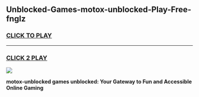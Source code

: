 
## Unblocked-Games-motox-unblocked-Play-Free-fnglz
<h3>
<a href="https://premium76.site?title=motox-unblocked&ref=19M">CLICK TO PLAY</a></h3>
<hr>

<h3>
<a href="https://premium76.site?title=motox-unblocked&ref=19M">CLICK 2 PLAY</a>
  
</h3>

<a href="https://premium76.site?title=motox-unblocked&ref=19M"><img src="https://clearcache.store/games.png"></a>


**motox-unblocked games unblocked: Your Gateway to Fun and Accessible Online Gaming**
